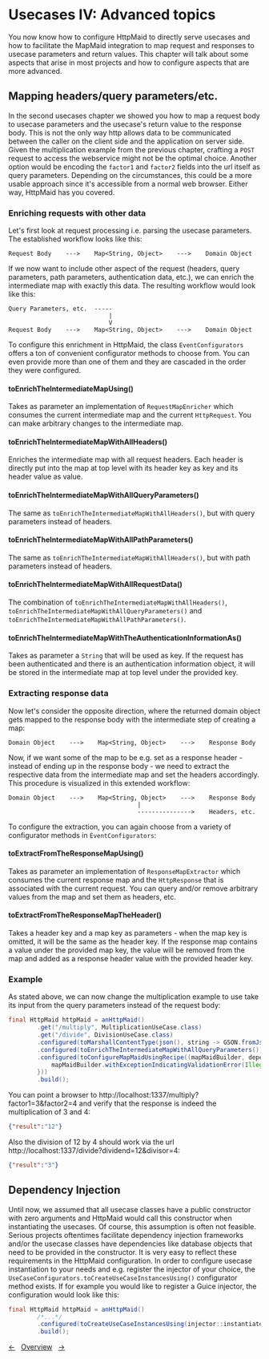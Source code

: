 # Usecases IV: Advanced topics

You now know how to configure HttpMaid to directly serve usecases and
how to facilitate the MapMaid integration to map request and responses
to usecase parameters and return values. This chapter will talk about
some aspects that arise in most projects and how to configure aspects that
are more advanced. 

## Mapping headers/query parameters/etc.
In the second usecases chapter we showed you how to map
a request body to usecase parameters and the usecase's return value
to the response body.
This is not the only way http allows data to be communicated between the caller on
the client side and the application on server side.
Given the multiplication example from the previous chapter,
crafting a `POST` request to access the webservice might not be the optimal choice.
Another option would be encoding
the `factor1` and `factor2` fields into the url itself as query parameters.
Depending on the circumstances, this could be a more usable approach
since it's accessible from a normal web browser.
Either way, HttpMaid has you covered.

### Enriching requests with other data
Let's first look at request processing i.e. parsing the usecase parameters.
The established workflow looks like this:
```
Request Body    --->    Map<String, Object>    --->    Domain Object
```
If we now want to include other aspect of the request (headers, query parameters,
path parameters, authentication data, etc.), we can enrich the intermediate
map with exactly this data. The resulting workflow would look like
this:
```
Query Parameters, etc.  -----
                            |
                            V
Request Body    --->    Map<String, Object>    --->    Domain Object
```

To configure this enrichment in HttpMaid, the class `EventConfigurators` offers
a ton of convenient configurator methods to choose from.
You can even provide more than one of them and they are cascaded in the order they were configured.

#### toEnrichTheIntermediateMapUsing()
Takes as parameter an implementation of `RequestMapEnricher` which consumes
the current intermediate map and the current `HttpRequest`. You
can make arbitrary changes to the intermediate map. 

#### toEnrichTheIntermediateMapWithAllHeaders()
Enriches the intermediate map with all request headers. Each header
is directly put into the map at top level with its header key as key and its
header value as value.

#### toEnrichTheIntermediateMapWithAllQueryParameters()
The same as `toEnrichTheIntermediateMapWithAllHeaders()`, but with
query parameters instead of headers.

#### toEnrichTheIntermediateMapWithAllPathParameters()
The same as `toEnrichTheIntermediateMapWithAllHeaders()`, but with
path parameters instead of headers.

#### toEnrichTheIntermediateMapWithAllRequestData()
The combination of `toEnrichTheIntermediateMapWithAllHeaders()`,
`toEnrichTheIntermediateMapWithAllQueryParameters()` and
`toEnrichTheIntermediateMapWithAllPathParameters()`.

#### toEnrichTheIntermediateMapWithTheAuthenticationInformationAs()
Takes as parameter a `String` that will be used as key.
If the request has been authenticated and there is an authentication information
object, it will be stored in the intermediate map at top level
under the provided key.



### Extracting response data
Now let's consider the opposite direction, where the returned domain object
gets mapped to the response body with the intermediate step of
creating a map:
```
Domain Object    --->    Map<String, Object>    --->    Response Body
```

Now, if we want some of the map to be e.g. set as a response header - instead of ending
up in the response body - we need to extract the respective data from the intermediate
map and set the headers accordingly. This procedure is visualized in this extended workflow: 
```
Domain Object    --->    Map<String, Object>    --->    Response Body
                                    |
                                    --------------->    Headers, etc.
```

To configure the extraction, you can again choose from a variety of
configurator methods in `ÈventConfigurators`:

#### toExtractFromTheResponseMapUsing()
Takes as parameter an implementation of `ResponseMapExtractor` which consumes
the current response map and the `HttpResponse` that is associated with the current request.
You can query and/or remove arbitrary values from the map and set them as headers, etc.

#### toExtractFromTheResponseMapTheHeader()
Takes a header key and a map key as parameters - when the map key is omitted, it will be
the same as the header key. If the response map contains a value under the provided map key,
the value will be removed from the map and added as a response header value with the
provided header key.

### Example
As stated above, we can now change the multiplication example to use take its
input from the query parameters instead of the request body:
<!---[CodeSnippet] (calculationWithQueryParametersExample)-->
```java
final HttpMaid httpMaid = anHttpMaid()
        .get("/multiply", MultiplicationUseCase.class)
        .get("/divide", DivisionUseCase.class)
        .configured(toMarshallContentType(json(), string -> GSON.fromJson(string, Map.class), GSON::toJson))
        .configured(toEnrichTheIntermediateMapWithAllQueryParameters())
        .configured(toConfigureMapMaidUsingRecipe((mapMaidBuilder, dependencyRegistry) -> {
            mapMaidBuilder.withExceptionIndicatingValidationError(IllegalArgumentException.class);
        }))
        .build();
```

You can point a browser to http://localhost:1337/multiply?factor1=3&factor2=4 and verify that the response
is indeed the multiplication of 3 and 4:
```json
{"result":"12"}
```

Also the division of 12 by 4 should work via the url http://localhost:1337/divide?dividend=12&divisor=4:
```json
{"result":"3"}
```

## Dependency Injection
Until now, we assumed that all usecase classes have a public constructor with
zero arguments and HttpMaid would call this constructor when instantiating the 
usecases. Of course, this assumption is often not feasible. Serious projects
oftentimes facilitate dependency injection frameworks and/or the usecase classes
have dependencies like database objects that need to be provided in the constructor.
It is very easy to reflect these requirements in the HttpMaid configuration.
In order to configure usecase instantiation to your needs and e.g. register
the injector of your choice, the `UseCaseConfigurators.toCreateUseCaseInstancesUsing()`
configurator method exists. If for example you would like
to register a Guice injector, the configuration would look like this:
<!---[CodeSnippet] (dependencyInjectionSample)-->
```java
final HttpMaid httpMaid = anHttpMaid()
        /*...*/
        .configured(toCreateUseCaseInstancesUsing(injector::instantiate))
        .build();
```


<!---[Nav]-->
[&larr;](3_Validation.md)&nbsp;&nbsp;&nbsp;[Overview](../../README.md)&nbsp;&nbsp;&nbsp;[&rarr;](../13_CORS.md)


